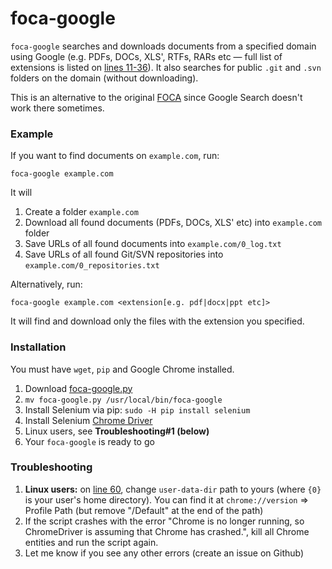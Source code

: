 # foca-google
`foca-google` searches and downloads documents from a specified domain using Google (e.g. PDFs, DOCs, XLS', RTFs, RARs etc — full list of extensions is listed on [lines 11-36](foca-google.py#L11)). It also searches for public `.git` and `.svn` folders on the domain (without downloading).

This is an alternative to the original [FOCA](https://github.com/ElevenPaths/FOCA) since Google Search doesn't work there sometimes.

### Example
If you want to find documents on `example.com`, run:

```
foca-google example.com
```

It will

1. Create a folder `example.com`
2. Download all found documents (PDFs, DOCs, XLS' etc) into `example.com` folder
3. Save URLs of all found documents into `example.com/0_log.txt`
4. Save URLs of all found Git/SVN repositories into `example.com/0_repositories.txt`

Alternatively, run:

```
foca-google example.com <extension[e.g. pdf|docx|ppt etc]>
```
It will find and download only the files with the extension you specified.


### Installation
You must have `wget`, `pip` and Google Chrome installed.

1. Download [foca-google.py](foca-google.py)
2. `mv foca-google.py /usr/local/bin/foca-google`
3. Install Selenium via pip: `sudo -H pip install selenium`
4. Install Selenium [Chrome Driver](https://sites.google.com/a/chromium.org/chromedriver/downloads)
5. Linux users, see **Troubleshooting#1 (below)**
6. Your `foca-google` is ready to go

### Troubleshooting
1. **Linux users:** on [line 60](foca-google.py#L60), change `user-data-dir` path to yours (where `{0}` is your user's home directory). You can find it at `chrome://version` => Profile Path (but remove "/Default" at the end of the path)
2. If the script crashes with the error "Chrome is no longer running, so ChromeDriver is assuming that Chrome has crashed.", kill all Chrome entities and run the script again.
3. Let me know if you see any other errors (create an issue on Github)
